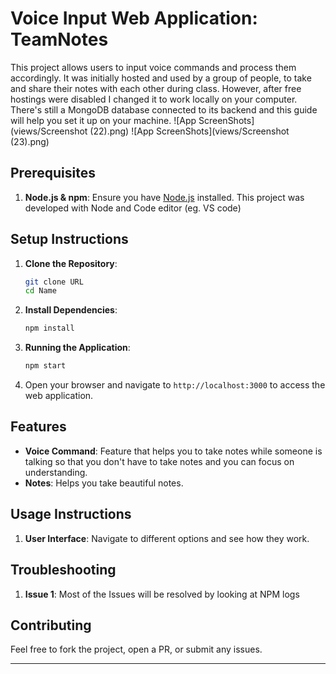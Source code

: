 # Voice Input Web Application: TeamNotes

This project allows users to input voice commands and process them accordingly. It was initially hosted and used by a group of people, to take and share their notes with each other during class. However, after free hostings were disabled I changed it to work locally on your computer. There's still a MongoDB database connected to its backend and this guide will help you set it up on your machine.
![App ScreenShots](views/Screenshot (22).png)
![App ScreenShots](views/Screenshot (23).png)

## Prerequisites

1. **Node.js & npm**: Ensure you have [Node.js](https://nodejs.org/) installed. This project was developed with Node and Code editor (eg. VS code)

## Setup Instructions

1. **Clone the Repository**:
   ```bash
   git clone URL
   cd Name
   ```

2. **Install Dependencies**:
   ```bash
   npm install
   ```

3. **Running the Application**:
   ```bash
   npm start
   ```

4. Open your browser and navigate to `http://localhost:3000` to access the web application.

## Features

- **Voice Command**: Feature that helps you to take notes while someone is talking so that you don't have to take notes and you can focus on understanding.
- **Notes**: Helps you take beautiful notes.

## Usage Instructions

1. **User Interface**: Navigate to different options and see how they work.

## Troubleshooting

1. **Issue 1**: Most of the Issues will be resolved by looking at NPM logs

## Contributing

Feel free to fork the project, open a PR, or submit any issues.

---

